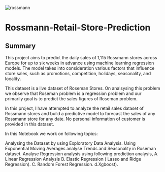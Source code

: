 ![rossmann](https://github.com/TariqAi/Rossmann-Retail-Store-Prediction/assets/145915009/703a328f-9bf1-46de-ab19-92532bf2d8f2)


# Rossmann-Retail-Store-Prediction
## Summary
This project aims to predict the daily sales of 1,115 Rossmann stores across Europe for up to six weeks in advance using machine learning regression models. The model takes into consideration various factors that influence store sales, such as promotions, competition, holidays, seasonality, and locality.

This dataset is a live dataset of Roseman Stores. On analsysing this problem we observe that Roseman problem is a regression problem and our primarily goal is to predict the sales figures of Roseman problem.

In this project, I have attempted to analyze the retail sales dataset of Rossmann stores and build a predictive model to forecast the sales of any Rossmann store for any date. No personal information of customer is provided in this dataset.

In this Notebook we work on following topics:

Analysing the Dataset by using Exploratory Data Analysis. Using Exponential Moving Averages analyse Trends and Seasonality in Roseman dataset. Analyse Regression analysis using following prediction analysis, A. Linear Regression Analysis B. Elastic Regression ( Lasso and Ridge Regression). C. Random Forest Regression. d.Xgboost).
